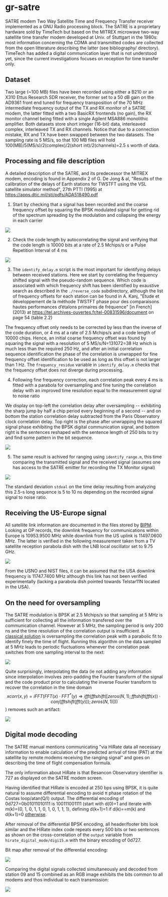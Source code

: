 # gr-satre
SATRE modem Two Way Satellite Time and Frequency Transfer receiver implemented as a GNU Radio processing block. The SATRE is a proprietary hardware sold by TimeTech but based on the MITREX microwave two-way satellite time transfer modem developed at Univ. of Stuttgart in the 1980s: most information concerning the CDMA and transmitted codes are collected from the open litterature describing the latter (see bibliography/ directory). TimeTech has added a digital communication layer that is not understood yet, since the current investigations focuses on reception for time transfer only.

## Dataset

Two large (~100 MB) files have been recorded using either a B210 or an X310 Ettus Research SDR receiver, the former set to a 50 dB gain on the AD9361 front end tuned for frequency transposition of the 70 MHz intermediate frequency output of the TX and RX monitor of a SATRE modem, the latter fitted with a two BasicRX frontends (no gain), the RX monitor channel being fitted with a single Agilent MSA886 monolithic amplifier. Both datasets store short integer (16-bit) data, interleaved complex, interleaved TX and RX channels. Notice that due to a connection mistake, RX and TX have been swapped between the two datasets. The sampling rate is 5 MS/s, so that 100 MB files will hold 100(MB)/5(MS/s)/2(complex)/2(short int)/2(channels)=2.5 s worth of data.

## Processing and file description

A detailed description of the SATRE, and its predecessor the MITREX modem, encoding is found
in Appendix 2 of G. De Jong & al, "Results of the calibration of the delays of Earth stations for
TWSTFT using the VSL satellite simulator method", 27th PTTI (1995) at 
https://apps.dtic.mil/sti/pdfs/ADA518490.pdf

1. Start by checking that a signal has been recorded and the coarse frequency offset by
squaring the BPSK modulated signal for getting rid of the spectrum spreading by the modulation
and collapsing the energy in each carrier

<img src="figures/fig1.png">

2. Check the code length by autocorrelating the signal and verifying that the code length
is 10000 bits at a rate of 2.5 Mchips/s or a Pulse Repetition Interval of 4 ms

<img src="figures/fig2.png">

3. The ``identify_delay.m`` script is the most important for identifying delays between received
stations. Here we start by correlating the frequency shifted signal with the pseudo-random sequence.
Which code is associated with which frequency shift has been identified by exaustive search as 
described in the ``./reverse_code`` subdirectory, although the list of frequency offsets for each 
station can be found in A. Kanj, "Etude et développement de la méthode TWSTFT phase pour des comparaisons 
hautes performances d’étalons primaires de fréquence" [in French] (2013) at
https://tel.archives-ouvertes.fr/tel-00831596/document on page 54 (table 2.2) 

The frequency offset only needs to be corrected by less than the inverse of the code duration, or
4 ms at a rate of 2.5 Mchips/s and a code length of 10000 chips. Hence, an initial coarse frequency
offset was found by squaring the signal with a resolution of 5 MS/s/N=131072=38 Hz which is much less 
than the required 250 Hz, and after an initial correlation sequence identification the phase of the
correlation is unwrapped for fine frequency offset identification to be used as long as this offset
is not larger than 1 Hz. The ``frequency_residue`` variable in ``identify_delay.m`` checks that the
frequency offset does not diverge during processing.

4. Following fine frequency correction, each correlation peak every 4 ms is fitted with a parabola
for oversampling and fine tuning the correlation delay with an improved time resolution equal to the
measurement signal to noise ratio

We display on top-left the correlation delay after oversampling -- exhibiting the sharp jump by
half a chip period every beginning of a second -- and on bottom the station correlation delay
subtracted from the Paris Observatory clock correlation delay. Top right is the phase after unwrapping
the squared signal phase exhibiting the BPSK digital communication signal, and bottom right is
the sentences reshaped with the sentence length of 250 bits to try and find some pattern in the bit
sequence.

<img src="figures/fig3.png">

5. The same result is achived for ranging using ``identify_range.m``, this time comparing the
transmitted signal and the received signal (assumes one has access to the SATRE emitter for recording
the TX Monitor signal)

<img src="figures/fig4.png">

The standard deviation ``stdval`` on the time delay resulting from analyzing this 2.5-s long sequence is 5 to 10 ns
depending on the recorded signal signal to noise ratio.

## Receiving the US-Europe signal

All satellite link information are documented in the files stored by [BIPM](https://webtai.bipm.org/ftp/pub/tai/data/2022/time_transfer/twstft//). Looking at OP records, the downlink frequency for communications within
Europe is 10953.9500 MHz while downlink from the US uplink is 11497.0600 MHz. The latter is verified in
the following measurement taken from a TV satellite reception parabola dish with the LNB local oscillator
set to 9.75 GHz.

<img src="figures/ZNL_ScreenShot_2022-08-22_10-11-32_OPdownlinkUSfreq.PNG">

From the USNO and NIST files, it can be assumed that the USA downlink frequency is 11747.7400 MHz although
this link has not been verified experimentally (lacking a parabola dish pointed towards Telstar11N located
in the USA).

## On the need for oversampling

The SATRE modulation is BPSK at 2.5 Mchips/s so that sampling at 5 MHz is sufficient for collecting
all the information transfered over the communication channel. However at 5 MHz, the sampling period
is only 200 ns and the time resolution of the correlation output is insufficient. A [classical solution](http://jmfriedt.free.fr/interrogateur.pdf)
is oversampling the correlation peak with a parabolic fit to identify finely the time of flight. Running
this algorithm on the data sampled at 5 MHz leads to periodic fluctuations whenever the correlation
peak switches from one sampling interval to the next:

<img src="figures/B210_SATRE_time_fluctuation.png">

Quite surprisingly, interpolating the data (ie not adding any information since interpolation involves zero-padding
the Fourier transform of the signal and the code product prior to calculating the inverse Fourier transform
to recover the correlation in the time domain
$$xcorr(x,y)=iFFT(FFT(x)\cdot FFT^*(y) \Rightarrow ifft(fftshift([zeros(N,1) ; fftshift(fft(x))\cdot conj(fftshift(fft(y))) ; zeros(N,1)]))$$
) removes such an artifact:

<img src="figures/B210_time_fluctuation_oversample3.png">

## Digital mode decoding

The SATRE manual mentions communicating "via HiRate data all necessary information to enable calculation of the predicted arrival of time (PAT) at the satellite by remote modems receiving the 
ranging signal" and goes on describing the time of flight compensation formula.

The only information about HiRate is that Besancon Observatory identifier is 727 as displayed on the 
SATRE modem screen.

Having identified that HiRate is encoded at 250 bps using BPSK, it is quite natural to assume
differential encoding to avoid π phase rotation of the Costas loop/atan(Q/I) output. The 
differential encoding of 0d727=0b01011010111 is 100111001111 (start with d(0)=1 and iterate with
m(k)={0, 1, 0, 1, 1, 0, 1, 0, 1, 1, 1}, defining  d(k+1)=1 if d(k)==m(k) and  d(k+1)=0
[otherwise](https://www.idc-online.com/technical_references/pdfs/electronic_engineering/Differential_Encoding_and_Decoding.pdf).

After removal of the differential BPSK encoding, all header/footer bits look similar and the HiRate index code repeats
every 500 bits or two sentences as shown on the cross-correlation of the ``output`` variable from ``hirate_digital_mode/digi15.m``
with the binary encoding of 0d727.

Bit map after removal of the differential encoding:

<img src="hirate_digital_mode/code15_after_diff_removal.png">

Comparing the digital signals collected simultaneously and decoded from station 09 and 15 combined as an RGB 
image exhibits the bits common to all modems and thos individual to each transmission:

<img src="hirate_digital_mode/combined09_15.jpg">

